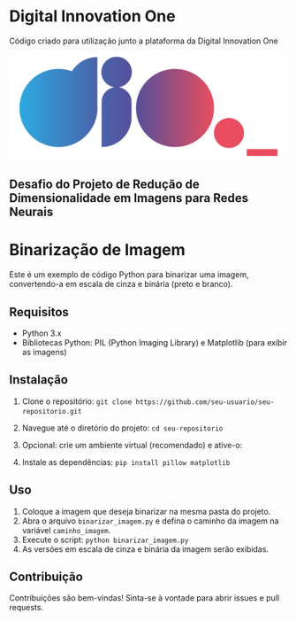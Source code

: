 # Digital Innovation One

Código criado para utilização junto a plataforma da Digital Innovation One

<p align="center"><img src="./logo.png" width="500"></p>

## Desafio do Projeto de Redução de Dimensionalidade em Imagens para Redes Neurais 

# Binarização de Imagem

Este é um exemplo de código Python para binarizar uma imagem, convertendo-a em escala de cinza e binária (preto e branco).

## Requisitos

- Python 3.x
- Bibliotecas Python: PIL (Python Imaging Library) e Matplotlib (para exibir as imagens)

## Instalação

1. Clone o repositório:
   `git clone https://github.com/seu-usuario/seu-repositorio.git`

2. Navegue até o diretório do projeto:
   `cd seu-repositorio`

3. Opcional: crie um ambiente virtual (recomendado) e ative-o:

4. Instale as dependências:
`pip install pillow matplotlib`

## Uso

1. Coloque a imagem que deseja binarizar na mesma pasta do projeto.
2. Abra o arquivo `binarizar_imagem.py` e defina o caminho da imagem na variável `caminho_imagem`.
3. Execute o script:
`python binarizar_imagem.py`
4. As versões em escala de cinza e binária da imagem serão exibidas.

## Contribuição

Contribuições são bem-vindas! Sinta-se à vontade para abrir issues e pull requests.


